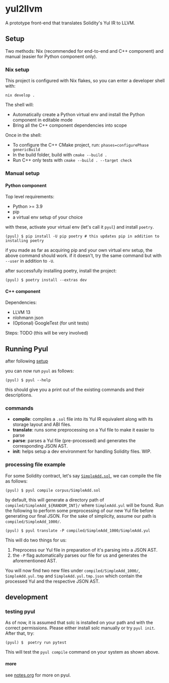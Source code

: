 # yul2llvm

A prototype front-end that translates Solidity's Yul IR to LLVM.

## Setup

Two methods: Nix (recommended for end-to-end and C++ component) and manual
(easier for Python component only).

### Nix setup

This project is configured with Nix flakes, so you can enter a developer shell
with:

```
nix develop .
```

The shell will:
* Automatically create a Python virtual env and install the Python component in
  editable mode
* Bring all the C++ component dependencies into scope

Once in the shell:
* To configure the C++ CMake project, run: `phases=configurePhase genericBuild`
* In the build folder, build with `cmake --build .`
* Run C++ only tests with `cmake --build . --target check`

### Manual setup

#### Python component

Top level requirements:

- Python >= 3.9
- pip
- a virtual env setup of your choice

with these, activate your virtual env (let's call it `pyul`) and install `poetry`.

```
(pyul) $ pip install -U pip poetry # this updates pip in addition to installing poetry
```

if you made as far as acquiring pip and your own virtual env setup, the above command should work. if it doesn't, try
the same command but with `--user` in addition to `-U`.

after successfully installing poetry, install the project:

```
(pyul) $ poetry install --extras dev
```

#### C++ component

Dependencies:
* LLVM 13
* nlohmann json
* (Optional) GoogleTest (for unit tests)

Steps: TODO (this will be very involved)

## Running Pyul

after following [setup](#setup)

you can now run `pyul` as follows:

```
(pyul) $ pyul --help
```

this should give you a print out of the existing commands and their descriptions.

### commands

- **compile**: compiles a `.sol` file into its Yul IR equivalent along with its storage layout and ABI files.
- **translate**: runs some preprocessing on a Yul file to make it easier to parse
- **parse**: parses a Yul file (pre-processed) and generates the corresponding JSON AST.
- **init**: helps setup a dev environment for handling Solidity files. WIP.

### processing file example

For some Solidity contract, let's say [`SimpleAdd.sol`](./corpus/SimpleAdd.sol), we can compile the file as follows:

```
(pyul) $ pyul compile corpus/SimpleAdd.sol
```
by default, this will generate a directory path of `compiled/SimpleAdd_${RANDOM_INT}/` where `SimpleAdd.yul` will be found. Run the following to perform some preprocessing of our new Yul file before generating our final JSON. For the sake of simplicity, assume our path is `compiled/SimpleAdd_1000/`.

```
(pyul) $ pyul translate -P compiled/SimpleAdd_1000/SimpleAdd.yul
```

This will do two things for us:
1. Preprocess our Yul file in preparation of it's parsing into a JSON AST.
2. the `-P` flag automatically parses our file for us and generates the aforementioned AST.

You will now find two new files under `compiled/SimpleAdd_1000/`, `SimpleAdd.yul.tmp` and `SimpleAdd.yul.tmp.json` which contain the processed Yul and the respective JSON AST.

## development

### testing pyul

As of now, it is assumed that solc is installed on your path and with the correct permissions. Please either install solc manually or try `pyul init`. After that, try:
```
(pyul) $  poetry run pytest
```

This will test the `pyul compile` command on your system as shown above.

#### more

see [notes.org](notes.org) for more on pyul.
